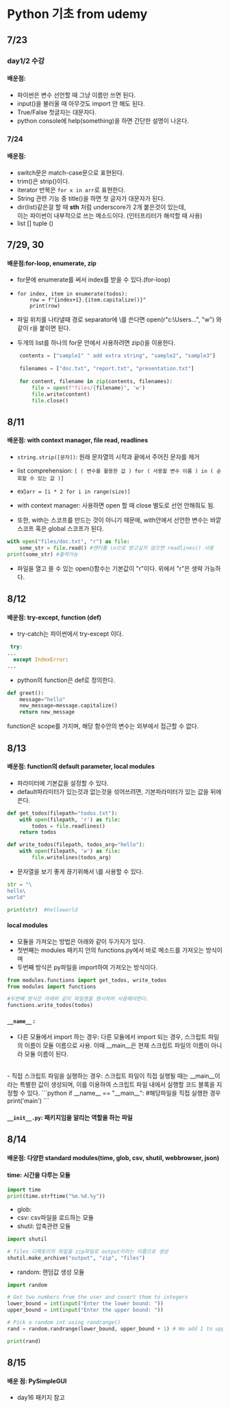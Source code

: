 # Python 기초 from udemy

## 7/23 <br>

### day1/2 수강
#### 배운점:
- 파이썬은 변수 선언할 때 그냥 이름만 쓰면 된다.
- input()을 불러올 때 아무것도 import 안 해도 된다.
- True/False 첫글자는 대문자다.
- python console에 help(something)을 하면 간단한 설명이 나온다.

### 7/24

#### 배운점:
- switch문은 match-case문으로 표현된다.
- trim()은 strip()이다.
- iterator 반복은 `for x in arr`로 표현한다.
- String 관련 기능 중 title()을 하면 첫 글자가 대문자가 된다.
- dir(list)같은걸 할 때 __sth__ 처럼 underscore가 2개 붙은것이 있는데,<br> 
이는 파이썬이 내부적으로 쓰는 메소드이다. (인터프리터가 해석할 때 사용)
- list [] tuple ()

## 7/29, 30
#### 배운점:for-loop, enumerate, zip
-  for문에 enumerate를 써서 index를 받을 수 있다.(for-loop)
- ``` 
  for index, item in enumerate(todos):
      row = f"{index+1}.{item.capitalize()}"
      print(row)
  ```
  
- 파일 위치를 나타낼때 경로 separator에 \를 쓴다면
open(r"c:\Users...", "w") 와 같이 r을 붙이면 된다.

- 두개의 list를 하나의 for문 안에서 사용하려면 zip()을 이용한다.
```python
    contents = ["sample1" " add extra string", "sample2", "sample3"]
    
    filenames = ["doc.txt", "report.txt", "presentation.txt"]
    
    for content, filename in zip(contents, filenames):
        file = open(f"files/{filename}", 'w')
        file.write(content)
        file.close()
```

## 8/11
#### 배운점: with context manager, file read, readlines
- ```string.strip([문자])```: 원래 문자열의 시작과 끝에서 주어진 문자를 제거 <br>
- list comprehension: ```[ ( 변수를 활용한 값 ) for ( 사용할 변수 이름 ) in ( 순회할 수 있는 값 )]```
- ex)```arr = [i * 2 for i in range(size)]```

- with context manager: 사용하면 open 할 때 close 별도로 선언 안해줘도 됨.
- 또한, with는 스코프를 만드는 것이 아니기 때문에, with안에서 선언한 변수는 바깥 스코프 혹은 global 스코프가 된다.
```python
with open("files/doc.txt", "r") as file:
    some_str = file.read() #엔터를 \n으로 받고싶지 않으면 readlines() 사용
print(some_str) #출력가능
```
- 파일을 열고 쓸 수 있는 open()함수는 기본값이 "r"이다. 위에서 "r"은 생략 가능하다.

## 8/12
#### 배운점: try-except, function (def)

- try-catch는 파이썬에서 try-except 이다.
```python
 try:
...
  except IndexError:
...

```
- python의 function은 def로 정의한다.

```python
def greet():
    message="hello"
    new_message=message.capitalize()
    return new_message
```
function은 scope를 가지며, 해당 함수안의 변수는 외부에서 접근할 수 없다.


## 8/13
#### 배운점: function의 default parameter, local modules
- 파라미터에 기본값을 설정할 수 있다.
- default파라미터가 있는것과 없는것을 섞어쓰려면, 기본파라미터가 있는 값을 뒤에 쓴다.
```python
def get_todos(filepath="todos.txt"):
    with open(filepath, 'r') as file:
        todos = file.readlines()
    return todos

def write_todos(filepath, todos_arg="hello"):
    with open(filepath, 'w') as file:
        file.writelines(todos_arg)
```

- 문자열을 보기 좋게 끊기위해서 \를 사용할 수 있다.
```python
str = "\
hello\
world"

print(str)  #helloworld
```

#### local modules
- 모듈을 가져오는 방법은 아래와 같이 두가지가 있다.
- 첫번째는 modules 패키지 안의 functions.py에서 바로 메소드를 가져오는 방식이며
- 두번째 방식은 py파일을 import하여 가져오는 방식이다.

```python
from modules.functions import get_todos, write_todos
from modules import functions

#두번째 방식은 아래와 같이 파일명을 명시하여 사용해야한다.
functions.write_todos(todos)
```

####  `__name__` : 
- 다른 모듈에서 import 하는 경우:
다른 모듈에서 import 되는 경우,
스크립트 파일의 이름이 모듈 이름으로 사용. 
이때 __main__은 현재 스크립트 파일의 이름이 아니라 모듈 이름이 된다.
<br>
- 직접 스크립트 파일을 실행하는 경우:
스크립트 파일이 직접 실행될 때는 __main__이라는 
 특별한 값이 생성되며, 이를 이용하여 스크립트 파일 내에서 
실행할 코드 블록을 지정할 수 있다.
```python
if __name__ == "__main__": #해당파일을 직접 실행한 경우
    print('main')
```

#### `__init__.py`: 패키지임을 알리는 역할을 하는 파일


## 8/14
#### 배운점: 다양한 standard modules(time, glob, csv, shutil, webbrowser, json)

#### time: 시간을 다루는 모듈
```python
import time
print(time.strftime("%m.%d.%y"))
```

- glob: 
- csv: csv파일을 로드하는 모듈
- shutil: 압축관련 모듈
```python
import shutil

# files 디렉토리의 파일을 zip파일로 output이라는 이름으로 생성
shutil.make_archive("output", "zip", "files")
```

- random: 랜덤값 생성 모듈
```python
import random

# Get two numbers from the user and covert them to integers
lower_bound = int(input("Enter the lower bound: "))
upper_bound = int(input("Enter the upper bound: "))

# Pick a random int using randrange()
rand = random.randrange(lower_bound, upper_bound + 1) # We add 1 to upper_bound because randrange does not include the upper_bound number.

print(rand)
```

## 8/15
#### 배운 점: PySimpleGUI
- day16 패키지 참고

